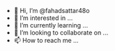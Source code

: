 - 👋 Hi, I’m @fahadsattar48o
- 👀 I’m interested in ...
- 🌱 I’m currently learning ...
- 💞️ I’m looking to collaborate on ...
- 📫 How to reach me ...

<!---
fahadsattar48o/fahadsattar48o is a ✨ special ✨ repository because its `README.md` (this file) appears on your GitHub profile.
You can click the Preview link to take a look at your changes.
--->
